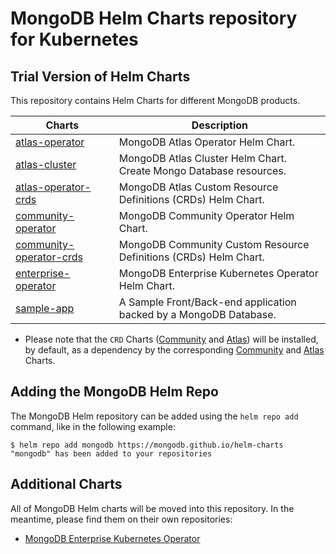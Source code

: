 # MongoDB Helm Charts repository for Kubernetes

## Trial Version of Helm Charts

This repository contains Helm Charts for different MongoDB products.

| Charts                                                                                                     | Description                                                        |
|------------------------------------------------------------------------------------------------------------|--------------------------------------------------------------------|
| [atlas-operator](https://github.com/mongodb/helm-charts/tree/main/charts/atlas-operator)                   | MongoDB Atlas Operator Helm Chart.                                 |
| [atlas-cluster](https://github.com/mongodb/helm-charts/tree/main/charts/atlas-cluster)                     | MongoDB Atlas Cluster Helm Chart. Create Mongo Database resources. |
| [atlas-operator-crds](https://github.com/mongodb/helm-charts/tree/main/charts/atlas-operator-crds)         | MongoDB Atlas Custom Resource Definitions (CRDs) Helm Chart.       |
| [community-operator](https://github.com/mongodb/helm-charts/tree/main/charts/community-operator)           | MongoDB Community Operator Helm Chart.                             |
| [community-operator-crds](https://github.com/mongodb/helm-charts/tree/main/charts/community-operator-crds) | MongoDB Community Custom Resource Definitions (CRDs) Helm Chart.   |
| [enterprise-operator](https://github.com/mongodb/helm-charts/tree/main/charts/enterprise-operator)         | MongoDB Enterprise Kubernetes Operator Helm Chart.                 |
| [sample-app](https://github.com/mongodb/helm-charts/tree/main/charts/sample-app)                           | A Sample Front/Back-end application backed by a MongoDB Database.  |

- Please note that the `CRD` Charts ([Community](https://github.com/mongodb/helm-charts/tree/main/charts/community-operator-crds)
  and [Atlas](https://github.com/mongodb/helm-charts/tree/main/charts/atlas-operator-crds)) will be installed, by default,
  as a dependency by the corresponding [Community](https://github.com/mongodb/helm-charts/tree/main/charts/community-operator)
  and [Atlas](https://github.com/mongodb/helm-charts/tree/main/charts/atlas-operator) Charts.

## Adding the MongoDB Helm Repo

The MongoDB Helm repository can be added using the `helm repo add` command, like
in the following example:

```
$ helm repo add mongodb https://mongodb.github.io/helm-charts
"mongodb" has been added to your repositories
```

## Additional Charts

All of MongoDB Helm charts will be moved into this repository. In the meantime,
please find them on their own repositories:

- [MongoDB Enterprise Kubernetes Operator](https://github.com/mongodb/mongodb-enterprise-kubernetes)
